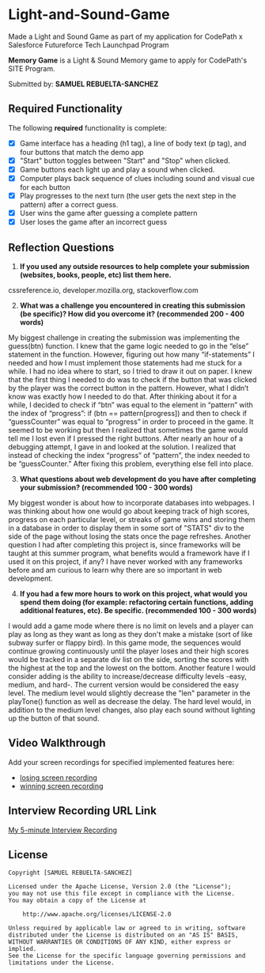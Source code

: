 # Light-and-Sound-Game
Made a Light and Sound Game as part of my application for CodePath x Salesforce Futureforce Tech Launchpad Program

**Memory Game** is a Light & Sound Memory game to apply for CodePath's SITE Program.

Submitted by: **SAMUEL REBUELTA-SANCHEZ**

## Required Functionality

The following **required** functionality is complete:

- [x] Game interface has a heading (h1 tag), a line of body text (p tag), and four buttons that match the demo app
- [x] "Start" button toggles between "Start" and "Stop" when clicked.
- [x] Game buttons each light up and play a sound when clicked.
- [x] Computer plays back sequence of clues including sound and visual cue for each button
- [x] Play progresses to the next turn (the user gets the next step in the pattern) after a correct guess.
- [x] User wins the game after guessing a complete pattern
- [x] User loses the game after an incorrect guess

## Reflection Questions

1. **If you used any outside resources to help complete your submission (websites, books, people, etc) list them here.**

cssreference.io, developer.mozilla.org, stackoverflow.com

2. **What was a challenge you encountered in creating this submission (be specific)? How did you overcome it? (recommended 200 - 400 words)**

My biggest challenge in creating the submission was implementing the guess(btn) function. I knew that the game logic needed to go in the “else” statement in the function. However, figuring out how many “if-statements” I needed and how I must implement those statements had me stuck for a while. I had no idea where to start, so I tried to draw it out on paper. I knew that the first thing I needed to do was to check if the button that was clicked by the player was the correct button in the pattern. However, what I didn’t know was exactly how I needed to do that. After thinking about it for a while, I decided to check if “btn” was equal to the element in “pattern” with the index of “progress”: if (btn == pattern[progress]) and then to check if “guessCounter” was equal to “progress” in order to proceed in the game. It seemed to be working but then I realized that sometimes the game would tell me I lost even if I pressed the right buttons. After nearly an hour of a debugging attempt, I gave in and looked at the solution. I realized that instead of checking the index “progress” of “pattern”, the index needed to be “guessCounter.” After fixing this problem, everything else fell into place.

3. **What questions about web development do you have after completing your submission? (recommended 100 - 300 words)**

My biggest wonder is about how to incorporate databases into webpages. I was thinking about how one would go about keeping track of high scores, progress on each particular level, or streaks of game wins and storing them in a database in order to display them in some sort of "STATS" div to the side of the page without losing the stats once the page refreshes. Another question I had after completing this project is, since frameworks will be taught at this summer program, what benefits would a framework have if I used it on this project, if any? I have never worked with any frameworks before and am curious to learn why there are so important in web development.

4. **If you had a few more hours to work on this project, what would you spend them doing (for example: refactoring certain functions, adding additional features, etc). Be specific. (recommended 100 - 300 words)**

I would add a game mode where there is no limit on levels and a player can play as long as they want as long as they don't make a mistake (sort of like subway surfer or flappy bird). In this game mode, the sequences would continue growing continuously until the player loses and their high scores would be tracked in a separate div list on the side, sorting the scores with the highest at the top and the lowest on the bottom. Another feature I would consider adding is the ability to increase/decrease difficulty levels -easy, medium, and hard-. The current version would be considered the easy level. The medium level would slightly decrease the "len" parameter in the playTone() function as well as decrease the delay. The hard level would, in addition to the medium level changes, also play each sound without lighting up the button of that sound.

## Video Walkthrough

Add your screen recordings for specified implemented features here:

- [losing screen recording](https://www.loom.com/share/85cdf15963c944fdaffc7ea843e23308?sid=10cb2033-fa36-428b-9053-120fb7a4dd9d)
- [winning screen recording](https://www.loom.com/share/5d7646ae660549abbe086dd07e6a6850?sid=f22cd01c-4906-43b6-86e8-00282692f058)

## Interview Recording URL Link

[My 5-minute Interview Recording](https://www.loom.com/share/36c8406ae72e4b0798b89fe1f2063e9b?sid=279914d6-2a0b-4dcd-b755-c0e1a665a6aa)

## License

    Copyright [SAMUEL REBUELTA-SANCHEZ]

    Licensed under the Apache License, Version 2.0 (the "License");
    you may not use this file except in compliance with the License.
    You may obtain a copy of the License at

        http://www.apache.org/licenses/LICENSE-2.0

    Unless required by applicable law or agreed to in writing, software
    distributed under the License is distributed on an "AS IS" BASIS,
    WITHOUT WARRANTIES OR CONDITIONS OF ANY KIND, either express or implied.
    See the License for the specific language governing permissions and
    limitations under the License.
